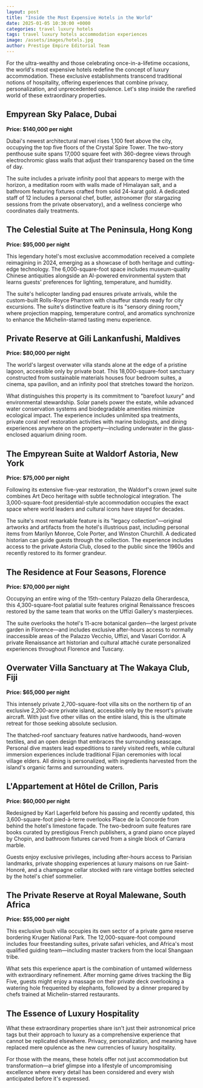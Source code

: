 ```yaml
---
layout: post
title: "Inside the Most Expensive Hotels in the World"
date: 2025-01-05 10:30:00 +0000
categories: travel luxury hotels
tags: travel luxury hotels accommodation experiences
image: /assets/images/hotels.jpg
author: Prestige Empire Editorial Team
---
```


For the ultra-wealthy and those celebrating once-in-a-lifetime occasions, the world's most expensive hotels redefine the concept of luxury accommodation. These exclusive establishments transcend traditional notions of hospitality, offering experiences that combine privacy, personalization, and unprecedented opulence. Let's step inside the rarefied world of these extraordinary properties.

## Empyrean Sky Palace, Dubai

**Price: $140,000 per night**

Dubai's newest architectural marvel rises 1,100 feet above the city, occupying the top five floors of the Crystal Spire Tower. The two-story penthouse suite spans 17,000 square feet with 360-degree views through electrochromic glass walls that adjust their transparency based on the time of day.

The suite includes a private infinity pool that appears to merge with the horizon, a meditation room with walls made of Himalayan salt, and a bathroom featuring fixtures crafted from solid 24-karat gold. A dedicated staff of 12 includes a personal chef, butler, astronomer (for stargazing sessions from the private observatory), and a wellness concierge who coordinates daily treatments.

## The Celestial Suite at The Peninsula, Hong Kong

**Price: $95,000 per night**

This legendary hotel's most exclusive accommodation received a complete reimagining in 2024, emerging as a showcase of both heritage and cutting-edge technology. The 6,000-square-foot space includes museum-quality Chinese antiquities alongside an AI-powered environmental system that learns guests' preferences for lighting, temperature, and humidity.

The suite's helicopter landing pad ensures private arrivals, while the custom-built Rolls-Royce Phantom with chauffeur stands ready for city excursions. The suite's distinctive feature is its "sensory dining room," where projection mapping, temperature control, and aromatics synchronize to enhance the Michelin-starred tasting menu experience.

## Private Reserve at Gili Lankanfushi, Maldives

**Price: $80,000 per night**

The world's largest overwater villa stands alone at the edge of a pristine lagoon, accessible only by private boat. This 18,000-square-foot sanctuary constructed from sustainable materials houses four bedroom suites, a cinema, spa pavilion, and an infinity pool that stretches toward the horizon.

What distinguishes this property is its commitment to "barefoot luxury" and environmental stewardship. Solar panels power the estate, while advanced water conservation systems and biodegradable amenities minimize ecological impact. The experience includes unlimited spa treatments, private coral reef restoration activities with marine biologists, and dining experiences anywhere on the property—including underwater in the glass-enclosed aquarium dining room.

## The Empyrean Suite at Waldorf Astoria, New York

**Price: $75,000 per night**

Following its extensive five-year restoration, the Waldorf's crown jewel suite combines Art Deco heritage with subtle technological integration. The 3,000-square-foot presidential-style accommodation occupies the exact space where world leaders and cultural icons have stayed for decades.

The suite's most remarkable feature is its "legacy collection"—original artworks and artifacts from the hotel's illustrious past, including personal items from Marilyn Monroe, Cole Porter, and Winston Churchill. A dedicated historian can guide guests through the collection. The experience includes access to the private Astoria Club, closed to the public since the 1960s and recently restored to its former grandeur.

## The Residence at Four Seasons, Florence

**Price: $70,000 per night**

Occupying an entire wing of the 15th-century Palazzo della Gherardesca, this 4,300-square-foot palatial suite features original Renaissance frescoes restored by the same team that works on the Uffizi Gallery's masterpieces.

The suite overlooks the hotel's 11-acre botanical garden—the largest private garden in Florence—and includes exclusive after-hours access to normally inaccessible areas of the Palazzo Vecchio, Uffizi, and Vasari Corridor. A private Renaissance art historian and cultural attaché curate personalized experiences throughout Florence and Tuscany.

## Overwater Villa Sanctuary at The Wakaya Club, Fiji

**Price: $65,000 per night**

This intensely private 2,700-square-foot villa sits on the northern tip of an exclusive 2,200-acre private island, accessible only by the resort's private aircraft. With just five other villas on the entire island, this is the ultimate retreat for those seeking absolute seclusion.

The thatched-roof sanctuary features native hardwoods, hand-woven textiles, and an open design that embraces the surrounding seascape. Personal dive masters lead expeditions to rarely visited reefs, while cultural immersion experiences include traditional Fijian ceremonies with local village elders. All dining is personalized, with ingredients harvested from the island's organic farms and surrounding waters.

## L'Appartement at Hôtel de Crillon, Paris

**Price: $60,000 per night**

Redesigned by Karl Lagerfeld before his passing and recently updated, this 3,600-square-foot pied-à-terre overlooks Place de la Concorde from behind the hotel's limestone façade. The two-bedroom suite features rare books curated by prestigious French publishers, a grand piano once played by Chopin, and bathroom fixtures carved from a single block of Carrara marble.

Guests enjoy exclusive privileges, including after-hours access to Parisian landmarks, private shopping experiences at luxury maisons on rue Saint-Honoré, and a champagne cellar stocked with rare vintage bottles selected by the hotel's chief sommelier.

## The Private Reserve at Royal Malewane, South Africa

**Price: $55,000 per night**

This exclusive bush villa occupies its own sector of a private game reserve bordering Kruger National Park. The 12,000-square-foot compound includes four freestanding suites, private safari vehicles, and Africa's most qualified guiding team—including master trackers from the local Shangaan tribe.

What sets this experience apart is the combination of untamed wilderness with extraordinary refinement. After morning game drives tracking the Big Five, guests might enjoy a massage on their private deck overlooking a watering hole frequented by elephants, followed by a dinner prepared by chefs trained at Michelin-starred restaurants.

## The Essence of Luxury Hospitality

What these extraordinary properties share isn't just their astronomical price tags but their approach to luxury as a comprehensive experience that cannot be replicated elsewhere. Privacy, personalization, and meaning have replaced mere opulence as the new currencies of luxury hospitality.

For those with the means, these hotels offer not just accommodation but transformation—a brief glimpse into a lifestyle of uncompromising excellence where every detail has been considered and every wish anticipated before it's expressed.